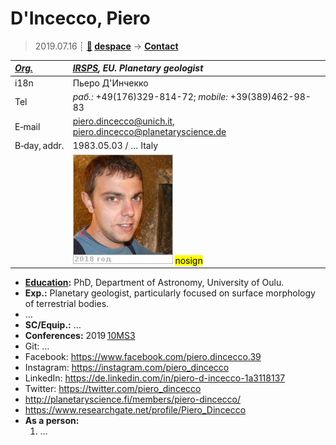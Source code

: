 # D'Incecco, Piero
> 2019.07.16 ┊ **[🚀](../index/index.md) [despace](index.md)** → **[Contact](contact.md)**

|*[Org.](contact.md)*|*[IRSPS](zz_irsps.md), EU. Planetary geologist*|
|:--|:--|
|i18n| Пьеро Д'Инчекко |
|Tel|*раб.:* +49(176)329-814-72; *mobile:* +39(389)462-98-83 |
|E‑mail| <piero.dincecco@unich.it>, <piero.dincecco@planetaryscience.de> |
|B‑day, addr.| 1983.05.03 / … Italy |
|| [![](f/contact/d/dincecco_001_photo_thumb.jpg)](f/contact/d/dincecco_001_photo.jpg) <mark>nosign</mark> |

   - **[Education](edu.md):** PhD, Department of Astronomy, University of Oulu.
   - **Exp.:** Planetary geologist, particularly focused on surface morphology of terrestrial bodies.
   - …
   - **SC/Equip.:** …
   - **Conferences:** 2019 [10MS3](msss_10.md)
   - Git: …
   - Facebook: <https://www.facebook.com/piero.dincecco.39>
   - Instagram: <https://instagram.com/piero_dincecco>
   - LinkedIn: <https://de.linkedin.com/in/piero-d-incecco-1a3118137>
   - Twitter: <https://twitter.com/piero_dincecco>
   - <http://planetaryscience.fi/members/piero-dincecco/>
   - <https://www.researchgate.net/profile/Piero_Dincecco>
   - **As a person:**
      1. …
